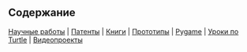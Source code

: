 

## Содержание

[Научные работы](papers.md) | [Патенты](patents.md) | [Книги](books.md) | [Прототипы](prototypes.md) | [Pygame](pygame.md) | [Уроки по Turtle](turtle_lessons.md) | [Видеопроекты](video_projects.md)
